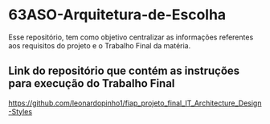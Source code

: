 # 63ASO-Arquitetura-de-Escolha
Esse repositório, tem como objetivo centralizar as informações referentes aos requisitos do projeto e o Trabalho Final da matéria.


## Link do repositório que contém as instruções para execução do Trabalho Final
https://github.com/leonardopinho1/fiap_projeto_final_IT_Architecture_Design-Styles
